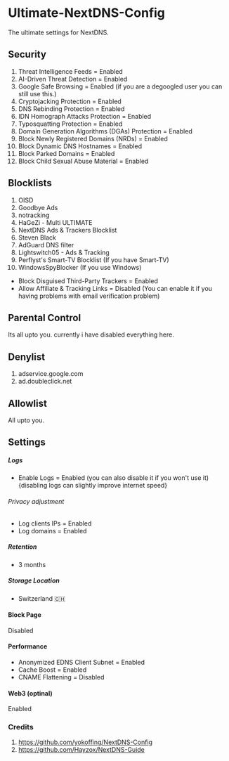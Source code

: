 # Ultimate-NextDNS-Config
The ultimate settings for NextDNS.

## Security
1. Threat Intelligence Feeds = Enabled
2. AI-Driven Threat Detection = Enabled
3. Google Safe Browsing = Enabled (if you are a degoogled user you can still use this.)
4. Cryptojacking Protection = Enabled
5. DNS Rebinding Protection = Enabled
6. IDN Homograph Attacks Protection = Enabled
7. Typosquatting Protection = Enabled
8. Domain Generation Algorithms (DGAs) Protection = Enabled
9. Block Newly Registered Domains (NRDs) = Enabled
10. Block Dynamic DNS Hostnames = Enabled
11. Block Parked Domains = Enabled
12. Block Child Sexual Abuse Material = Enabled


## Blocklists 


1. OISD
2. Goodbye Ads
3. notracking
4. HaGeZi - Multi ULTIMATE
5. NextDNS Ads & Trackers Blocklist
6. Steven Black
7. AdGuard DNS filter
8. Lightswitch05 - Ads & Tracking
9. Perflyst's Smart-TV Blocklist (If you have Smart-TV)
10. WindowsSpyBlocker (If you use Windows)

- Block Disguised Third-Party Trackers = Enabled
- Allow Affiliate & Tracking Links = Disabled (You can enable it if you having problems with email verification problem)


## Parental Control 
Its all upto you. currently i have disabled everything here.


## Denylist 
1. adservice.google.com
2. ad.doubleclick.net 


## Allowlist 
All upto you.


## Settings 

##### Logs 
- Enable Logs = Enabled (you can also disable it if you won't use it) {disabling logs can slightly improve internet speed}

###### Privacy adjustment
- Log clients IPs = Enabled
- Log domains = Enabled

##### Retention 
- 3 months

##### Storage Location
- Switzerland 🇨🇭


#### Block Page 
Disabled 

#### Performance 
- Anonymized EDNS Client Subnet = Enabled
- Cache Boost = Enabled
- CNAME Flattening = Disabled

#### Web3 (optinal) 
Enabled 


### Credits 
1. https://github.com/yokoffing/NextDNS-Config
2. https://github.com/Hayzox/NextDNS-Guide
